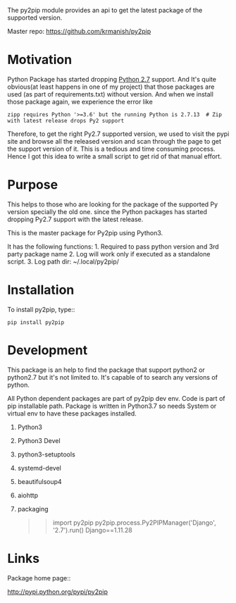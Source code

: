 The py2pip module provides an api to get the latest package of the supported version.

Master repo: https://github.com/krmanish/py2pip



Motivation
==========
Python Package has started dropping [Python 2.7](https://docs.python.org/2/index.html) support.
And It's quite obvious(at least happens in one of my project) that those packages are used (as part of
requirements.txt) without version. And when we install those package again, we experience the error like

    zipp requires Python '>=3.6' but the running Python is 2.7.13  # Zip with latest release drops Py2 support

Therefore, to get the right Py2.7 supported version, we used to visit the pypi site and browse all the released version
and scan through the page to get the support version of it. This is a tedious and time consuming process.
Hence I got this idea to write a small script to get rid of that manual effort.


Purpose
=======
This helps to those who are looking for the package of the supported Py version specially the old one.
since the Python packages has started dropping Py2.7 support with the latest release.

This is the master package for Py2pip using Python3.

It has the following functions:
    1. Required to pass python version and 3rd party package name
    2. Log will work only if executed as a standalone script.
    3. Log path dir: ~/.local/py2pip/


Installation
============
To install py2pip, type::

    pip install py2pip


Development
===========
This package is an help to find the package that support python2 or python2.7 but it's not limited to.
It's capable of to search any versions of python.

All Python dependent packages are part of py2pip dev env. Code is part of pip installable path.
Package is written in Python3.7 so needs System or virtual env to have these packages installed.
1.  Python3
2.  Python3 Devel
3.  python3-setuptools
4.  systemd-devel
5.  beautifulsoup4
6.  aiohttp
7.  packaging


    >> import py2pip
    >> py2pip.process.Py2PIPManager('Django', '2.7').run()
     Django==1.11.28


Links
=====
Package home page::

  http://pypi.python.org/pypi/py2pip
